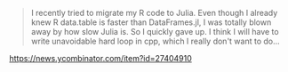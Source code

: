 > I recently tried to migrate my R code to Julia. Even though I already knew R data.table is faster than DataFrames.jl, I was totally blown away by how slow Julia is. So I quickly gave up. I think I will have to write unavoidable hard loop in cpp, which I really don't want to do...

https://news.ycombinator.com/item?id=27404910
